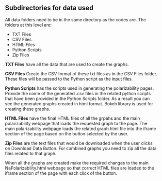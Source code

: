 ## Subdirectories for data used
All data folders need to be in the same directory as the codes are. The folders at this level are:
<ul>
<li>TXT Files</li>
<li>CSV Files</li>
<li>HTML Files</li>
<li>Python Scripts</li>
<li>Zip Files</li>
</ul>

**TXT Files** have all the data that are used to create the graphs.  

**CSV Files** Create the CSV format of these txt files as in the CSV Files folder. These files will be passed to the Python script as the input files.

**Python Scripts** has the scripts used in generating the polarizability pages. Provide the name of the generated .csv files in the related python scripts that have been provided in the Python Scripts folder. As a result you can see the generated graphs created in html format. Bokeh library is used for creating these graphs.

**HTML Files** have the final HTML files of all the grpahs and the main polarizability webpage that loads the requested graph to the page. The main polarizability webpage loads the related graph html file into the iframe section of the page based on the button selected by the user.

**Zip Files** are the text files that would be downloaded when the user clicks on Download Data Button. For combined graphs you need to zip all the data files related to that graph.

When all the graphs are created make the required changes to the main NaPolarizability.html webpage so that correct HTML files are loaded to the iframe section of the page with each click of the button.
